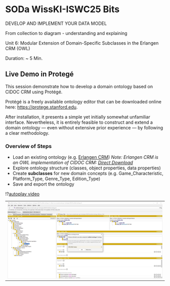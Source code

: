 <!--
*titel:
*author:in/urheber:in: 
orcid: 
email: SODa@sammlungen.io
*lizenz: cc by
lizenzlink: https://creativecommons.org/
*persistenter OER link: 
language: 
version:  v1
beschreibung: 
format: SODa WissKI How-to-Tutorial
modultitel: 
modul: Unit 1
einheitstitel: Welcome and warm-up 
eiheit: Einheit 1
lernziel: 

baustein:
zielgruppe: https://zenodo.org/records/15574575
gestaltungsprinzip: 
keywords: ???
erstellungsdatum: 

technische metadaten:
medientyp: text
dateiformat: .md
dauer: 
größe:
software: Web

icon: https://github.com/chastik/Beratung_Dateityp_Bild/refs/heads/main/resources/SODa-Logo_full.svg

link: https://raw.githubusercontent.com/chastik/WissKI/refs/heads/main/soda.css

-->

# SODa WissKI-ISWC25 Bits

DEVELOP AND IMPLEMENT YOUR DATA MODEL

From collection to diagram - understanding and explaining

Unit 6: Modular Extension of Domain-Specific Subclasses in the Erlangen CRM (OWL)

Duration: ~ 5 Min.

##  Live Demo in Protegé

This session demonstrate how to develop a domain ontology based on CIDOC CRM using Protégé.

Protégé is a freely available ontology editor that can be downloaded online here: https://protege.stanford.edu. 

After installation, it presents a simple yet initially somewhat unfamiliar interface. Nevertheless, it is entirely feasible to construct and extend a domain ontology — even without extensive prior experience — by following a clear methodology.

### Overview of Steps

* Load an existing ontology (e.g. [Erlangen CRM](https://erlangen-crm.org)) *Note: Erlangen CRM is an OWL implementation of CIDOC CRM: [Direct Download](https://erlangen-crm.org/ontology/ecrm/ecrm_240307.owl)*
* Explore ontology structure (classes, object properties, data properties)
* Create **subclasses** for new domain concepts (e.g. Game_Characteristic, Platform_Type, Genre_Type, Edition_Type)
* Save and export the ontology 


!?[autoplay video](../assets/Short_Protege_Intro.mp4)

<table>
  <tr>
    <td><img src="../assets/save_domain.JPG" alt="Protege" width="100%"></td>
  </tr>
</table>








